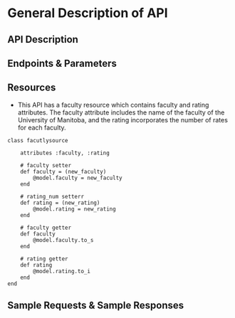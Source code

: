 # General Description of API

## API Description

## Endpoints & Parameters

## Resources
- This API has a faculty resource which contains faculty and rating attributes. The faculty attribute includes the name of the faculty of the University of Manitoba, and the rating incorporates the number of rates for each faculty.

```
class facutlysource 
    
    attributes :faculty, :rating
    
    # faculty setter 
    def faculty = (new_faculty)
        @model.faculty = new_faculty
    end
    
    # rating_num setterr
    def rating = (new_rating)
        @model.rating = new_rating
    end
    
    # faculty getter
    def faculty 
        @model.faculty.to_s
    end
    
    # rating getter
    def rating
        @model.rating.to_i
    end
end
```

## Sample Requests & Sample Responses
